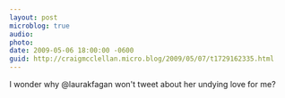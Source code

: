 ```yaml
---
layout: post
microblog: true
audio: 
photo: 
date: 2009-05-06 18:00:00 -0600
guid: http://craigmcclellan.micro.blog/2009/05/07/t1729162335.html
---
```

I wonder why @laurakfagan won't tweet about her undying love for me?
